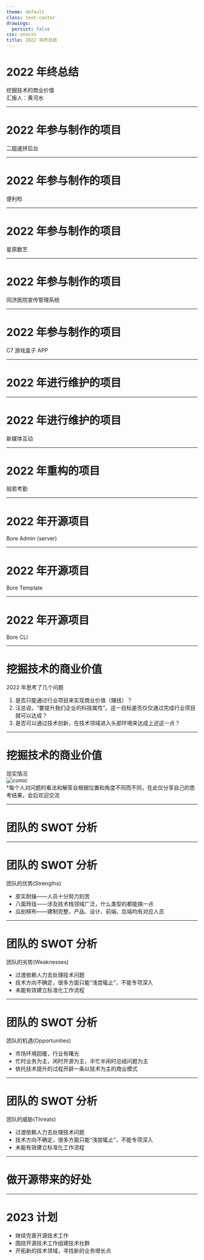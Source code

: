 ```yaml
---
theme: default
class: text-center
drawings:
  persist: false
css: unocss
title: 2022 年终总结
---
```


# 2022 年终总结

<div class="text-2xl mb-16">挖掘技术的商业价值</div>

<div>
  汇报人：黄河水
</div>

---

# 2022 年参与制作的项目

<div v-motion :initial="{opacity: 0, x: -80}" :enter="{opacity: 1, x: 0}" v-if="$slidev.nav.currentPage === 2">
二姐速拼后台
</div>

<project />

---

# 2022 年参与制作的项目

<div v-motion :initial="{opacity: 0, x: -80}" :enter="{opacity: 1, x: 0}" v-if="$slidev.nav.currentPage === 3">
便利检
</div>

<project />

---

# 2022 年参与制作的项目

<div v-motion :initial="{opacity: 0, x: -80}" :enter="{opacity: 1, x: 0}" v-if="$slidev.nav.currentPage === 4">
星原数艺
</div>

<project />

---

# 2022 年参与制作的项目

<div v-motion :initial="{opacity: 0, x: -80}" :enter="{opacity: 1, x: 0}" v-if="$slidev.nav.currentPage === 5">
同济医院宣传管理系统
</div>

<project />

---

# 2022 年参与制作的项目

<div v-motion :initial="{opacity: 0, x: -80}" :enter="{opacity: 1, x: 0}" v-if="$slidev.nav.currentPage === 6">
C7 游戏盒子 APP
</div>

<project />

---

# 2022 年进行维护的项目

<img-list />

---

# 2022 年进行维护的项目

<div v-motion :initial="{opacity: 0, x: -80}" :enter="{opacity: 1, x: 0}" v-if="$slidev.nav.currentPage === 8">
新媒体互动
</div>

<project />

---

# 2022 年重构的项目

<div v-motion :initial="{opacity: 0, x: -80}" :enter="{opacity: 1, x: 0}" v-if="$slidev.nav.currentPage === 9">
般若考勤
</div>

<project />

---

# 2022 年开源项目

<div v-motion :initial="{opacity: 0, x: -80}" :enter="{opacity: 1, x: 0}" v-if="$slidev.nav.currentPage === 10">
Bore Admin (server)
</div>

<project />

---

# 2022 年开源项目

<div v-motion :initial="{opacity: 0, x: -80}" :enter="{opacity: 1, x: 0}" v-if="$slidev.nav.currentPage === 11">
Bore Template
</div>

<project />

---

# 2022 年开源项目

<div v-motion :initial="{opacity: 0, x: -80}" :enter="{opacity: 1, x: 0}" v-if="$slidev.nav.currentPage === 12">
Bore CLI
</div>

<project />

---

# 挖掘技术的商业价值

<div v-motion :initial="{opacity: 0, x: -80}" :enter="{opacity: 1, x: 0}" v-if="$slidev.nav.currentPage === 13">
2022 年思考了几个问题
</div>

<ol class="w-full flex flex-col items-center p-16" v-if="$slidev.nav.currentPage === 13">
  <li class="w-full text-3xl" v-motion :initial="{opacity: 0, x: -80}" :enter="{opacity: 1, x: 0, transition: {delay: 200}}" >是否只能通过行业项目来实现商业价值（赚钱）？</li>
  <li class="w-full text-3xl" v-motion :initial="{opacity: 0, x: -80}" :enter="{opacity: 1, x: 0, transition: {delay: 400}}">汪总说，“要提升我们企业的科技属性”。这一目标是否仅仅通过完成行业项目就可以达成？</li>
  <li class="w-full text-3xl" v-motion :initial="{opacity: 0, x: -80}" :enter="{opacity: 1, x: 0, transition: {delay: 600}}">是否可以通过技术创新，在技术领域进入头部环境来达成上述这一点？</li>
</ol>

---

# 挖掘技术的商业价值

<div v-motion :initial="{opacity: 0, x: -80}" :enter="{opacity: 1, x: 0}" v-if="$slidev.nav.currentPage === 14">
现实情况
</div>

<script setup>
  import comic from '/images/comic.jpg'
</script>

<div class="w-full flex flex-col items-center pt-6" v-if="$slidev.nav.currentPage === 14">
  <img :src="comic" alt="comic" v-motion :initial="{opacity: 0, scale: 0}" :enter="{opacity: 1, scale: 1, transition: {delay: 200}}"/>
  <div class="mt-6">*每个人对问题的看法和解答会根据位置和角度不同而不同，在此仅分享自己的思考结果，会后欢迎交流</div>
</div>

---

# 团队的 SWOT 分析

<swot />

---

# 团队的 SWOT 分析

<div v-motion :initial="{opacity: 0, x: -80}" :enter="{opacity: 1, x: 0}" v-if="$slidev.nav.currentPage === 16">
团队的优势(Strengths)
</div>

<ul class="w-full flex flex-col items-center p-16" v-if="$slidev.nav.currentPage === 16">
  <li class="w-full text-3xl" v-motion :initial="{opacity: 0, x: -80}" :enter="{opacity: 1, x: 0, transition: {delay: 200}}">皮实耐操——人员十分努力刻苦</li>
  <li class="w-full text-3xl" v-motion :initial="{opacity: 0, x: -80}" :enter="{opacity: 1, x: 0, transition: {delay: 400}}">八面玲珑——涉及技术栈领域广泛，什么类型的都能搞一点</li>
  <li class="w-full text-3xl" v-motion :initial="{opacity: 0, x: -80}" :enter="{opacity: 1, x: 0, transition: {delay: 600}}">瓜剖棋布——建制完整，产品、设计、前端、后端均有对应人员</li>
</ul>

---

# 团队的 SWOT 分析

<div v-motion :initial="{opacity: 0, x: -80}" :enter="{opacity: 1, x: 0}" v-if="$slidev.nav.currentPage === 17">
团队的劣势(Weaknesses)
</div>

<ul class="w-full flex flex-col items-center p-16" v-if="$slidev.nav.currentPage === 17">
  <li class="w-full text-3xl" v-motion :initial="{opacity: 0, x: -80}" :enter="{opacity: 1, x: 0, transition: {delay: 200}}">过渡依赖人力去处理技术问题</li>
  <li class="w-full text-3xl" v-motion :initial="{opacity: 0, x: -80}" :enter="{opacity: 1, x: 0, transition: {delay: 400}}">技术方向不确定，很多方面只能“浅尝辄止”，不能专项深入</li>
  <li class="w-full text-3xl" v-motion :initial="{opacity: 0, x: -80}" :enter="{opacity: 1, x: 0, transition: {delay: 600}}">未能有效建立标准化工作流程</li>
</ul>

---

# 团队的 SWOT 分析

<div v-motion :initial="{opacity: 0, x: -80}" :enter="{opacity: 1, x: 0}" v-if="$slidev.nav.currentPage === 18">
团队的机遇(Opportunities)
</div>

<ul class="w-full flex flex-col items-center p-16" v-if="$slidev.nav.currentPage === 18">
  <li class="w-full text-3xl" v-motion :initial="{opacity: 0, x: -80}" :enter="{opacity: 1, x: 0, transition: {delay: 200}}">市场环境回暖，行业有曙光</li>
  <li class="w-full text-3xl" v-motion :initial="{opacity: 0, x: -80}" :enter="{opacity: 1, x: 0, transition: {delay: 400}}">忙时业务为主，闲时开源为主，半忙半闲时总结问题为主</li>
  <li class="w-full text-3xl" v-motion :initial="{opacity: 0, x: -80}" :enter="{opacity: 1, x: 0, transition: {delay: 600}}">依托技术提升的过程开辟一条以技术为主的商业模式</li>
</ul>

---

# 团队的 SWOT 分析

<div v-motion :initial="{opacity: 0, x: -80}" :enter="{opacity: 1, x: 0}" v-if="$slidev.nav.currentPage === 19">
团队的威胁(Threats)
</div>

<ul class="w-full flex flex-col items-center p-16" v-if="$slidev.nav.currentPage === 19">
  <li class="w-full text-3xl" v-motion :initial="{opacity: 0, x: -80}" :enter="{opacity: 1, x: 0, transition: {delay: 200}}">过渡依赖人力去处理技术问题</li>
  <li class="w-full text-3xl" v-motion :initial="{opacity: 0, x: -80}" :enter="{opacity: 1, x: 0, transition: {delay: 400}}">技术方向不确定，很多方面只能“浅尝辄止”，不能专项深入</li>
  <li class="w-full text-3xl" v-motion :initial="{opacity: 0, x: -80}" :enter="{opacity: 1, x: 0, transition: {delay: 600}}">未能有效建立标准化工作流程</li>
</ul>

---

# 做开源带来的好处

---

# 2023 计划

- 继续完善开源技术工作
- 围绕开源技术工作组建技术社群
- 开拓新的技术领域，寻找新的业务增长点
